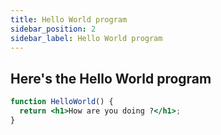 ```yaml
---
title: Hello World program
sidebar_position: 2
sidebar_label: Hello World program
---
```


## Here's the Hello World program

```jsx title="src/components/HelloDocusaurus.js"
function HelloWorld() {
  return <h1>How are you doing ?</h1>;
}
```
